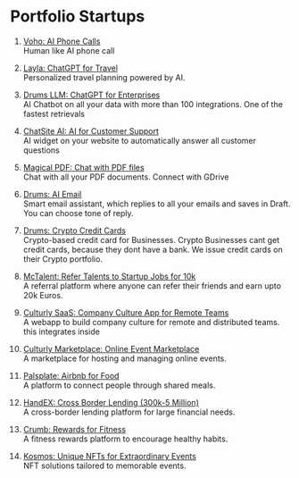 # Portfolio Startups

1. [Voho: AI Phone Calls](https://voho.ai)  
   Human like AI phone call

2. [Layla: ChatGPT for Travel](https://layla.ai)  
   Personalized travel planning powered by AI.

3. [Drums LLM: ChatGPT for Enterprises](https://youtu.be/XiGT0I6Ctpo)  
   AI Chatbot on all your data with more than 100 integrations. One of the fastest retrievals

4. [ChatSite AI: AI for Customer Support](https://youtu.be/21onmL8z7Fo)  
   AI widget on your website to automatically answer all customer questions

5. [Magical PDF: Chat with PDF files](https://youtu.be/5NHq79Jeppw)  
   Chat with all your PDF documents. Connect with GDrive

6. [Drums: AI Email](https://youtu.be/DW_8UzvG11c?feature=shared)  
   Smart email assistant, which replies to all your emails and saves in Draft. You can choose tone of reply. 

7. [Drums: Crypto Credit Cards](https://www.youtube.com/watch?v=8zBS2mHkp6g)  
   Crypto-based credit card for Businesses. Crypto Businesses cant get credit cards, because they dont have a bank. We issue credit cards on their Crypto portfolio. 

8. [McTalent: Refer Talents to Startup Jobs for 10k](https://github.com/asfandyar-malik/Portfolio/tree/main/McTalent)  
   A referral platform where anyone can refer their friends and earn upto 20k Euros.

9. [Culturly SaaS: Company Culture App for Remote Teams](https://youtu.be/E3CDfpjjZl8)  
   A webapp to build company culture for remote and distributed teams. this integrates inside 

10. [Culturly Marketplace: Online Event Marketplace](https://github.com/asfandyar-malik/Portfolio/tree/main/Culturly-Marketplace)  
    A marketplace for hosting and managing online events.

11. [Palsplate: Airbnb for Food](https://github.com/asfandyar-malik/Portfolio/tree/main/Palsplate)  
    A platform to connect people through shared meals.

12. [HandEX: Cross Border Lending (300k-5 Million)](https://www.youtube.com/watch?v=M0e0Gy21RiE)  
    A cross-border lending platform for large financial needs.

13. [Crumb: Rewards for Fitness](https://github.com/asfandyar-malik/Portfolio/tree/main/Crumb)  
    A fitness rewards platform to encourage healthy habits.

14. [Kosmos: Unique NFTs for Extraordinary Events](https://github.com/asfandyar-malik/Portfolio/tree/main/Kosmos)  
    NFT solutions tailored to memorable events.

